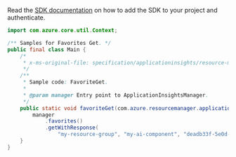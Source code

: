 Read the [SDK documentation](https://github.com/Azure/azure-sdk-for-java/blob/azure-resourcemanager-applicationinsights_1.0.0-beta.3/sdk/applicationinsights/azure-resourcemanager-applicationinsights/README.md) on how to add the SDK to your project and authenticate.

```java
import com.azure.core.util.Context;

/** Samples for Favorites Get. */
public final class Main {
    /*
     * x-ms-original-file: specification/applicationinsights/resource-manager/Microsoft.Insights/stable/2015-05-01/examples/FavoriteGet.json
     */
    /**
     * Sample code: FavoriteGet.
     *
     * @param manager Entry point to ApplicationInsightsManager.
     */
    public static void favoriteGet(com.azure.resourcemanager.applicationinsights.ApplicationInsightsManager manager) {
        manager
            .favorites()
            .getWithResponse(
                "my-resource-group", "my-ai-component", "deadb33f-5e0d-4064-8ebb-1a4ed0313eb2", Context.NONE);
    }
}
```
